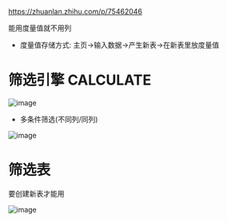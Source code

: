 https://zhuanlan.zhihu.com/p/75462046

能用度量值就不用列

- 度量值存储方式: 主页->输入数据->产生新表->在新表里放度量值

# 筛选引擎 CALCULATE 

![image](https://user-images.githubusercontent.com/117897416/236454950-540837d9-81c6-45d6-905a-ce8b1eb62788.png)

- 多条件筛选(不同列/同列)

![image](https://user-images.githubusercontent.com/117897416/236459292-ad6dc584-4b98-4d90-9251-03d4a1471e06.png)

# 筛选表

要创建新表才能用

![image](https://user-images.githubusercontent.com/117897416/236460439-12574ef2-d1dc-476f-8f58-fb6d0f45c8aa.png)




